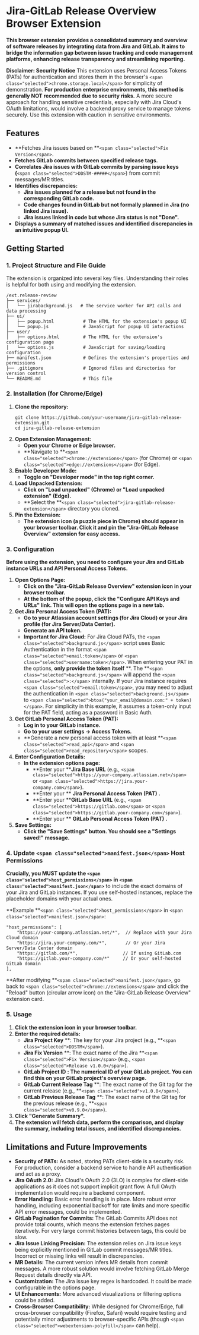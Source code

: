 # Jira-GitLab Release Overview Browser Extension

**This browser extension provides a consolidated summary and overview of software releases by integrating data from Jira and GitLab. It aims to bridge the information gap between issue tracking and code management platforms, enhancing release transparency and streamlining reporting.**

**Disclaimer: Security Notice**
This extension uses Personal Access Tokens (PATs) for authentication and stores them in the browser's `<span class="selected">chrome.storage.local</span>` for simplicity of demonstration. **For production enterprise environments, this method is generally NOT recommended due to security risks.** A more secure approach for handling sensitive credentials, especially with Jira Cloud's OAuth limitations, would involve a backend proxy service to manage tokens securely. Use this extension with caution in sensitive environments.

## Features

* **Fetches Jira issues based on **`<span class="selected">Fix Version</span>`.
* **Fetches GitLab commits between specified release tags.**
* **Correlates Jira issues with GitLab commits by parsing issue keys (**`<span class="selected">DDSTM-#####</span>`) from commit messages/MR titles.
* **Identifies discrepancies:**
  * **Jira issues planned for a release but not found in the corresponding GitLab code.**
  * **Code changes found in GitLab but not formally planned in Jira (no linked Jira issue).**
  * **Jira issues linked in code but whose Jira status is not "Done".**
* **Displays a summary of matched issues and identified discrepancies in an intuitive popup UI.**

## Getting Started

### 1. Project Structure and File Guide

The extension is organized into several key files. Understanding their roles is helpful for both using and modifying the extension.

```
/ext.release-review
├── services/
│   └── jirabackground.js   # The service worker for API calls and data processing
├── ui/
│   ├── popup.html           # The HTML for the extension's popup UI
│   └── popup.js             # JavaScript for popup UI interactions
├── user/
│   ├── options.html         # The HTML for the extension's configuration page
│   └── options.js           # JavaScript for saving/loading configuration
├── manifest.json            # Defines the extension's properties and permissions
├── .gitignore               # Ignored files and directories for version control
└── README.md                # This file
```

### 2. Installation (for Chrome/Edge)

1. **Clone the repository:**
   ```
   git clone https://github.com/your-username/jira-gitlab-release-extension.git
   cd jira-gitlab-release-extension

   ```
2. **Open Extension Management:**
   * **Open your Chrome or Edge browser.**
   * **Navigate to **`<span class="selected">chrome://extensions</span>` (for Chrome) or `<span class="selected">edge://extensions</span>` (for Edge).
3. **Enable Developer Mode:**
   * **Toggle on "Developer mode" in the top right corner.**
4. **Load Unpacked Extension:**
   * **Click on "Load unpacked" (Chrome) or "Load unpacked extension" (Edge).**
   * **Select the **`<span class="selected">jira-gitlab-release-extension</span>` directory you cloned.
5. **Pin the Extension:**
   * **The extension icon (a puzzle piece in Chrome) should appear in your browser toolbar. Click it and pin the "Jira-GitLab Release Overview" extension for easy access.**

### 3. Configuration

**Before using the extension, you need to configure your Jira and GitLab instance URLs and API Personal Access Tokens.**

1. **Open Options Page:**
   * **Click on the "Jira-GitLab Release Overview" extension icon in your browser toolbar.**
   * **At the bottom of the popup, click the "Configure API Keys and URLs" link. This will open the options page in a new tab.**
2. **Get Jira Personal Access Token (PAT):**
   * **Go to your Atlassian account settings (for Jira Cloud) or your Jira profile (for Jira Server/Data Center).**
   * **Generate an API token.**
   * **Important for Jira Cloud:** For Jira Cloud PATs, the `<span class="selected">background.js</span>` script uses Basic Authentication in the format `<span class="selected">email:token</span>` or `<span class="selected">username:token</span>`. When entering your PAT in the options,  **only provide the token itself** **. The **`<span class="selected">background.js</span>` will append the `<span class="selected">:</span>` internally. If your Jira instance requires `<span class="selected">email:token</span>`, you may need to adjust the authentication in `<span class="selected">background.js</span>` to `<span class="selected">btoa("your_email@domain.com:" + token)</span>`. For simplicity in this example, it assumes a token-only input for the PAT field, acting as a password in Basic Auth.
3. **Get GitLab Personal Access Token (PAT):**
   * **Log in to your GitLab instance.**
   * **Go to your user settings -> Access Tokens.**
   * **Generate a new personal access token with at least **`<span class="selected">read_api</span>` and `<span class="selected">read_repository</span>` scopes.
4. **Enter Configuration Details:**
   * **In the extension options page:**
     * **Enter your ****Jira Base URL** (e.g., `<span class="selected">https://your-company.atlassian.net</span>` or `<span class="selected">https://jira.your-company.com</span>`).
     * **Enter your ** **Jira Personal Access Token (PAT)** **.**
     * **Enter your ****GitLab Base URL** (e.g., `<span class="selected">https://gitlab.com</span>` or `<span class="selected">https://gitlab.your-company.com</span>`).
     * **Enter your ** **GitLab Personal Access Token (PAT)** **.**
5. **Save Settings:**
   * **Click the "Save Settings" button. You should see a "Settings saved!" message.**

### 4. Update `<span class="selected">manifest.json</span>` Host Permissions

**Crucially, you MUST update the `<span class="selected">host_permissions</span>` in `<span class="selected">manifest.json</span>`** to include the exact domains of your Jira and GitLab instances. If you use self-hosted instances, replace the placeholder domains with your actual ones.

**Example **`<span class="selected">host_permissions</span>` in `<span class="selected">manifest.json</span>`:

```
"host_permissions": [
    "https://your-company.atlassian.net/*",  // Replace with your Jira Cloud domain
    "https://jira.your-company.com/*",       // Or your Jira Server/Data Center domain
    "https://gitlab.com/*",                 // If using GitLab.com
    "https://gitlab.your-company.com/*"     // Or your self-hosted GitLab domain
],

```

**After modifying **`<span class="selected">manifest.json</span>`, go back to `<span class="selected">chrome://extensions</span>` and click the "Reload" button (circular arrow icon) on the "Jira-GitLab Release Overview" extension card.

### 5. Usage

1. **Click the extension icon in your browser toolbar.**
2. **Enter the required details:**
   * **Jira Project Key** **: The key for your Jira project (e.g., **`<span class="selected">DDSTM</span>`).
   * **Jira Fix Version** **: The exact name of the Jira **`<span class="selected">Fix Version</span>` (e.g., `<span class="selected">Release v1.0.0</span>`).
   * **GitLab Project ID** **: The numerical ID of your GitLab project. You can find this on your GitLab project's overview page.**
   * **GitLab Current Release Tag** **: The exact name of the Git tag for the current release (e.g., **`<span class="selected">v1.0.0</span>`).
   * **GitLab Previous Release Tag** **: The exact name of the Git tag for the previous release (e.g., **`<span class="selected">v0.9.0</span>`).
3. **Click "Generate Summary".**
4. **The extension will fetch data, perform the comparison, and display the summary, including total issues, and identified discrepancies.**

## Limitations and Future Improvements

* **Security of PATs:** As noted, storing PATs client-side is a security risk. For production, consider a backend service to handle API authentication and act as a proxy.
* **Jira OAuth 2.0:** Jira Cloud's OAuth 2.0 (3LO) is complex for client-side applications as it does not support implicit grant flow. A full OAuth implementation would require a backend component.
* **Error Handling:** Basic error handling is in place. More robust error handling, including exponential backoff for rate limits and more specific API error messages, could be implemented.
* **GitLab Pagination for Commits:** The GitLab Commits API does not provide total counts, which means the extension fetches pages iteratively. For very large commit histories between tags, this could be slow.
* **Jira Issue Linking Precision:** The extension relies on Jira issue keys being explicitly mentioned in GitLab commit messages/MR titles. Incorrect or missing links will result in discrepancies.
* **MR Details:** The current version infers MR details from commit messages. A more robust solution would involve fetching GitLab Merge Request details directly via API.
* **Customization:** The Jira issue key regex is hardcoded. It could be made configurable in the options page.
* **UI Enhancements:** More advanced visualizations or filtering options could be added.
* **Cross-Browser Compatibility:** While designed for Chrome/Edge, full cross-browser compatibility (Firefox, Safari) would require testing and potentially minor adjustments to browser-specific APIs (though `<span class="selected">webextension-polyfill</span>` can help).
